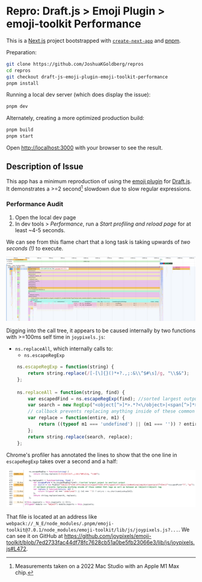 # Repro: Draft.js > Emoji Plugin > emoji-toolkit Performance

This is a [Next.js](https://nextjs.org/) project bootstrapped with [`create-next-app`](https://github.com/vercel/next.js/tree/canary/packages/create-next-app) and [pnpm](https://pnpm.io/).

Preparation:

```sh
git clone https://github.com/JoshuaKGoldberg/repros
cd repros
git checkout draft-js-emoji-plugin-emoji-toolkit-performance
pnpm install
```

Running a local dev server (which does display the issue):

```sh
pnpm dev
```

Alternately, creating a more optimized production build:

```sh
pnpm build
pnpm start
```

Open [http://localhost:3000](http://localhost:3000) with your browser to see the result.

## Description of Issue

This app has a minimum reproduction of using the [emoji plugin](https://www.draft-js-plugins.com/plugin/emoji) for [Draft.js](https://draftjs.org).
It demonstrates a >=2 second[^1] slowdown due to slow regular expressions.

### Performance Audit

1. Open the local dev page
2. In dev tools > _Performance_, run a _Start profiling and reload page_ for at least ~4-5 seconds.

We can see from this flame chart that a long task is taking upwards of _two seconds (!)_ to execute.

![flame chart with a long task of 2.25 seconds; at the bottom of the wide line areas, it calls to draft-js-plugins/emoji/lib/index.esm.js](./images/flame-chart.png)

Digging into the call tree, it appears to be caused internally by two functions with >=100ms self time in `joypixels.js`:

- `ns.replaceAll`, which internally calls to:
  - `ns.escapeRegExp`

<!-- prettier-ignore -->
```js
    ns.escapeRegExp = function(string) {
        return string.replace(/[-[\]{}()*+?.,;:&\\^$#\s]/g, "\\$&");
    };

    ns.replaceAll = function(string, find) {
        var escapedFind = ns.escapeRegExp(find); //sorted largest output to smallest output
        var search = new RegExp("<object[^>]*>.*?<\/object>|<span[^>]*>.*?<\/span>|<(?:object|embed|svg|img|div|span|p|a)[^>]*>|("+escapedFind+")", "gi");
        // callback prevents replacing anything inside of these common html tags as well as between an <object></object> tag
        var replace = function(entire, m1) {
            return ((typeof m1 === 'undefined') || (m1 === '')) ? entire : ns.shortnameLookup[m1];
        };
        return string.replace(search, replace);
    };
```

Chrome's profiler has annotated the lines to show that the one line in `escapeRegExp` takes over a second and a half:

![1.689.3ms annotation on the first return (line two) in the above code snippet](./images/line-annotations.png)

That file is located at an address like `webpack://_N_E/node_modules/.pnpm/emoji-toolkit@7.0.1/node_modules/emoji-toolkit/lib/js/joypixels.js?...`.
We can see it on GitHub at https://github.com/joypixels/emoji-toolkit/blob/7ed2733fac44df78fc7628cb51a0be5fb23066e3/lib/js/joypixels.js#L472.

[^1]: Measurements taken on a 2022 Mac Studio with an Apple M1 Max chip.
